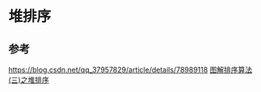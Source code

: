 # 堆排序

## 参考
https://blog.csdn.net/qq_37957829/article/details/78989118
[图解排序算法(三)之堆排序](https://www.cnblogs.com/chengxiao/p/6129630.html)